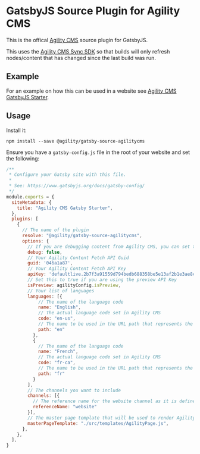# GatsbyJS Source Plugin for Agility CMS
This is the offical [Agility CMS](https://agilitycms.com) source plugin for GatsbyJS.

This uses the [Agility CMS Sync SDK](https://github.com/agility/agility-sync-sdk) so that builds will only refresh nodes/content that has changed since the last build was run.

## Example
For an example on how this can be used in a website see [Agility CMS GatsbyJS Starter](https://github.com/agility/agility-gatsby-starter).

## Usage
Install it:
```
npm install --save @agility/gatsby-source-agilitycms
```

Ensure you have a `gatsby-config.js` file in the root of your website and set the following:
```javascript
/**
 * Configure your Gatsby site with this file.
 *
 * See: https://www.gatsbyjs.org/docs/gatsby-config/
 */
module.exports = {
  siteMetadata: {
    title: "Agility CMS Gatsby Starter",
  },
  plugins: [
    {
      // The name of the plugin
      resolve: "@agility/gatsby-source-agilitycms", 
      options: {
        // If you are debugging content from Agility CMS, you can set this to `true` 
        debug: false,
        // Your Agility Content Fetch API Guid
        guid: '046a1a87', 
        // Your Agility Content Fetch API Key
        apiKey: 'defaultlive.2b7f3a91559d794bedb688358be5e13af2b1e3ae8cd39e8ed2433bbef5d8d6ac', 
        // Set this to true if you are using the preview API Key
        isPreview: agilityConfig.isPreview, 
        // Your list of languages
        languages: [{
            // The name of the language code
            name: "English",
            // The actual language code set in Agility CMS
            code: "en-us", 
            // The name to be used in the URL path that represents the current language
            path: "en"
          },
          {
            // The name of the language code
            name: "French",
            // The actual language code set in Agility CMS
            code: "fr-ca", 
            // The name to be used in the URL path that represents the current language
            path: "fr"     
          }
        ], 
        // The channels you want to include
        channels: [{
          // The reference name for the website channel as it is defined in Agility CMS
          referenceName: "website"
        }], 
        // The master page template that will be used to render Agility CMS pages
        masterPageTemplate: "./src/templates/AgilityPage.js", 
      },
    },
  ],
}
```
